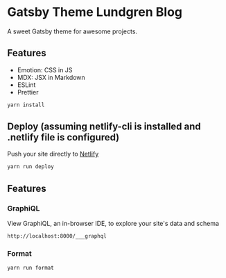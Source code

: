 # Gatsby Theme Lundgren Blog

[travis]: https://travis-ci.org/lundgren2/gatsby-theme-lundgren-blog.svg?branch=master

A sweet Gatsby theme for awesome projects.

## Features

- Emotion: CSS in JS
- MDX: JSX in Markdown
- ESLint
- Prettier

```sh
yarn install
```

## Deploy (assuming netlify-cli is installed and .netlify file is configured)

Push your site directly to [Netlify](https://www.netlify.com/)

```sh
yarn run deploy
```

## Features

### GraphiQL

View GraphiQL, an in-browser IDE, to explore your site's data and schema

```
http://localhost:8000/___graphql
```

### Format

```sh
yarn run format
```
